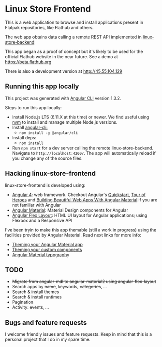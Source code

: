 # Linux Store Frontend

This is a web application to browse and install applications present in Flatpak repositories, like Flathub and others.

The web app obtains data calling a remote REST API implemented in [linux-store-backend](https://github.com/jgarciao/linux-store-backend) 

This app began as a proof of concept but it's likely to be used for the official Flathub website in the near future. See a demo at https://beta.flathub.org

There is also a development version at http://45.55.104.129



## Running this app locally

This project was generated with [Angular CLI](https://github.com/angular/angular-cli) version 1.3.2.

Steps to run this app locally:
* Install Node.js LTS (6.11.X at this time) or newer. We find useful using [nvm](https://github.com/creationix/nvm) to install and manage multiple Node.js versions.
* Install [angular-cli:](https://github.com/angular/angular-cli) 
  * ```npm install -g @angular/cli```
* Install deps:
  * ```npm install ```
* Run `npm start` for a dev server calling the remote linux-store-backend. Navigate to `http://localhost:4200/`. The app will automatically reload if you change any of the source files.


## Hacking linux-store-frontend

linux-store-frontend is developed using:
* [Angular 4](https://angular.io/): web framework. Checkout Angular's [Quickstart](https://angular.io/guide/quickstart), [Tour of Heroes](https://angular.io/tutorial) and [Building Beautiful Web Apps With Angular Material](https://www.barbarianmeetscoding.com/blog/2017/01/31/building-beautiful-web-apps-with-angular-material-part-i/) if you are not familiar with Angular
* [Angular Material](https://material.angular.io/): Material Design components for Angular
* [Angular Flex Layout](https://github.com/angular/flex-layout): HTML UI layout for Angular applications; using Flexbox and a Responsive API 

I've been tryin to make this app themable (still a work in progress) using the facilities provided by Angular Material. Read next links for more info:
* [Theming your Angular Material app](https://material.angular.io/guide/theming)
* [Theming your custom components](https://material.angular.io/guide/theming-your-components)
* [Angular Material typography](https://material.angular.io/guide/typography)

## TODO
* ~~Migrate from angular-mdl to angular-material2 using angular-flex-layout~~
* Search apps by ~~name~~, keywords, ~~categories~~, ...
* Search & install themes
* Search & install runtimes
* Pagination
* Activity: events, ...

## Bugs and feature requests

I welcome friendly issues and feature requests. Keep in mind that this is a personal project that I do in my spare time. 
